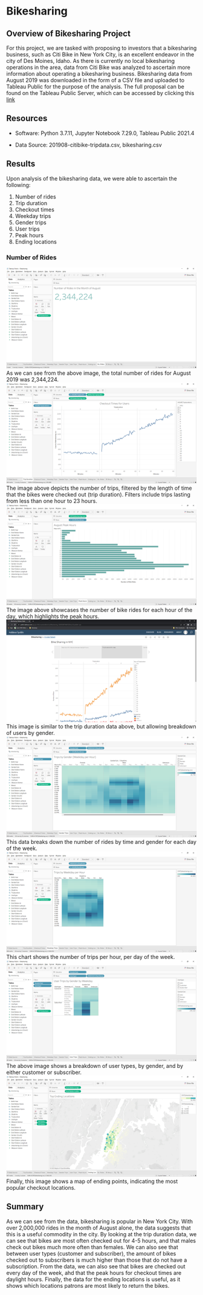 # Bikesharing

## Overview of Bikesharing Project

For this project, we are tasked with proposing to investors that a bikesharing business, such as Citi Bike in New York City, is an excellent endeavor in the city of Des Moines, Idaho.  As there is currently no local bikesharing operations in the area, data from Citi Bike was analyzed to ascertain more information about operating a bikesharing business. Bikesharing data from August 2019 was downloaded in the form of a CSV file and uploaded to Tableau Public for the purpose of the analysis.  The full proposal can be found on the Tableau Public Server, which can be accessed by clicking this [link]("https://public.tableau.com/app/profile/crystal.tallent/viz/Bikesharing_16456548744410/Story1?publish=yes")

## Resources

* Software: Python 3.7.11, Jupyter Notebook 7.29.0, Tableau Public 2021.4

* Data Source: 201908-citibike-tripdata.csv, bikesharing.csv

## Results

Upon analysis of the bikesharing data, we were able to ascertain the following:

1. Number of rides
2. Trip duration
3. Checkout times
4. Weekday trips
5. Gender trips
6. User trips
7. Peak hours
8. Ending locations

### Number of Rides

<img src="https://github.com/crtallent/bikesharing/blob/main/Images/No.%20Rides.png"/>
As we can see from the above image, the total number of rides for August 2019 was 2,344,224.

<img src="https://github.com/crtallent/bikesharing/blob/main/Images/TripDuration.png"/>
The image above depicts the number of trips, filtered by the length of time that the bikes were checked out (trip duration).  Filters include trips lasting from less than one hour to 23 hours.  

<img src="https://github.com/crtallent/bikesharing/blob/main/Images/PeakHours.png"/>
The image above showcases the number of bike rides for each hour of the day, which highlights the peak hours.

<img src="https://github.com/crtallent/bikesharing/blob/main/Images/Checkout.png"/>
This image is similar to the trip duration data above, but allowing breakdown of users by gender.

<img src="https://github.com/crtallent/bikesharing/blob/main/Images/GenderTrips.png"/>
This data breaks down the number of rides by time and gender for each day of the week.

<img src="https://github.com/crtallent/bikesharing/blob/main/Images/WeekdayTrips.png"/>
This chart shows the number of trips per hour, per day of the week.

<img src="https://github.com/crtallent/bikesharing/blob/main/Images/UserTrips.png"/>
The above image shows a breakdown of user types, by gender, and by either customer or subscriber.

<img src="https://github.com/crtallent/bikesharing/blob/main/Images/EndingLoc.png"/>
Finally, this image shows a map of ending points, indicating the most popular checkout locations.

## Summary

As we can see from the data, bikesharing is popular in New York City.  With over 2,000,000 rides in the month of August alone, the data suggests that this is a useful commodity in the city.  By looking at the trip duration data, we can see that bikes are most often checked out for 4-5 hours, and that males check out bikes much more often than females. We can also see that between user types (customer and subscriber), the amount of bikes checked out to subscribers is much higher than those that do not have a subscription.  From the data, we can also see that bikes are checked out every day of the week, ahd that the peak hours for checkout times are daylight hours.  Finally, the data for the ending locations is useful, as it shows which locations patrons are most likely to return the bikes.


